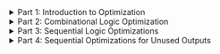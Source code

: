 

<details>
<summary>Part 1: Introduction to Optimization</summary>

- Sequencing the logic to achieve the most optimized design.
- Techniques used in optimization:
  - **Constant Propagation**: Direct optimization method where constant values are substituted in expressions.
  - **Boolean Logic Optimization**: Techniques such as K-map and Quine McKluskey for simplifying Boolean expressions.

<details>
<summary>Combinational Logic Optimization</summary>

1. **Constant Propagation**: is an optimization technique that replaces variables that are known to be constant with their values. This can reduce the complexity of expressions and eliminate unnecessary calculations. For example, if a signal is always `1` in a certain context, any expression dependent on that signal can be simplified accordingly.

<img width="972" alt="Constant Propagation" src="https://github.com/user-attachments/assets/663928e8-f40a-4ce4-8bf9-354a4448f1bd">   

2. **Boolean Logic Optimization**: refers to techniques used to simplify Boolean expressions using methods such as Karnaugh maps (K-maps) or the Quine-McCluskey algorithm. This helps reduce the number of logic gates required in a circuit, leading to lower area and power consumption. 

<img width="980" alt="Boolean Logic Optimization" src="https://github.com/user-attachments/assets/b543e047-afa3-4f7a-b38d-83b46b1e7f79">
</details>

<details>
<summary>Sequential Logic Propagation</summary>

1. **Basic**: Sequential constant propagation.
2. **Advanced Techniques**:
   - State Optimization: Optimization of unused states.
   - Retiming: Adjusting the timing of sequential elements.
   - Sequential Logic Cloning: Floor plan-aware synthesis.

### Sequential Constant Propagation
![Sequential Constant Propagation](https://github.com/user-attachments/assets/6f0949cc-22ae-4043-b4cd-465033abb36a)    

### Advanced Optimization Techniques
![Advanced Optimization](https://github.com/user-attachments/assets/ee9774bb-423b-4e28-b078-030f0c95b1d3)
</details>
</details>

<details>
<summary>Part 2: Combinational Logic Optimization</summary>

<details>
<summary>opt_check</summary>

```verilog
module opt_check (input a , input b , output y);
    assign y = a ? b : 0;
endmodule
```

**Explanation**: This module outputs b if a is true; otherwise, it outputs 0.

![opt_check Synthesized Output](https://github.com/user-attachments/assets/4d648d23-6ed2-4463-b0fd-4756b0122880)

**After Synthesizing**:<br>
<img width="308" alt="opt_check Synthesized Logic" src="https://github.com/user-attachments/assets/ca5dbd42-287f-41cf-a12b-b328d697c975">

**Optimization Command**: <br>
```bash
opt_clean -purge
```
<br>
<img width="450" alt="opt_clean Command Output" src="https://github.com/user-attachments/assets/17fb5e3d-ba0d-4963-8b39-13b0fd62d64f">

**Link to Liberty File**:<br>
<img width="424" alt="Liberty File Link" src="https://github.com/user-attachments/assets/5abbf967-f295-41d2-a67d-23e208ff9da8">

**Final Output**:<br>
<img width="890" alt="Final Output for opt_check" src="https://github.com/user-attachments/assets/e47ba631-63f0-492d-bc56-4ee15c150f20">
</details>

<details>
<summary>opt_check2</summary>

```verilog
module opt_check2 (input a , input b , output y);
    assign y = a ? 1 : b;
endmodule
```

**Explanation**: This module outputs 1 if a is true; otherwise, it outputs b.

![opt_check2 Explanation](https://github.com/user-attachments/assets/2489d15e-de50-422b-88e4-1b4855c6eae1)

**After Synthesizing**:<br>
<img width="308" alt="opt_check2 Synthesized Logic" src="https://github.com/user-attachments/assets/b60b8139-0764-4d91-a285-1b54d95ba965">

**Optimization Command**: <br>
```bash
opt_clean -purge
```
<br>
<img width="446" alt="opt_clean Command Output for opt_check2" src="https://github.com/user-attachments/assets/fdf8f8fd-16a3-4e81-b897-fd65e6c5f058">

**Link to Liberty File**:<br>
<img width="399" alt="Liberty File Link for opt_check2" src="https://github.com/user-attachments/assets/6acc8ecf-23f9-48ce-87ba-70e6b898115b">

**Final Output**:<br>
<img width="858" alt="Final Output for opt_check2" src="https://github.com/user-attachments/assets/06c46dfd-cabd-4e53-8b0d-6a34c11e763d">
</details>

<details>
<summary>opt_check3</summary>

```verilog
module opt_check3 (input a , input b, input c , output y);
    assign y = a ? (c ? b : 0) : 0;
endmodule
```

**Explanation**: This module outputs b if both a and c are true; otherwise, it outputs 0.

![opt_check3 Explanation](https://github.com/user-attachments/assets/9e123187-9495-4ef1-a82f-31f3ee78dd48)

**After Synthesizing**:<br>
<img width="422" alt="opt_check3 Synthesized Logic" src="https://github.com/user-attachments/assets/82785d0f-6540-40dd-a5a7-1cae34869bac">

**Optimization Command**: <br>
```bash
opt_clean -purge
```
<br>
<img width="448" alt="opt_clean Command Output for opt_check3" src="https://github.com/user-attachments/assets/0ea8b987-bcbc-4f48-9c17-66ab06e85f72">

**Link to Liberty File**:<br>
<img width="431" alt="Liberty File Link for opt_check3" src="https://github.com/user-attachments/assets/87340cae-8950-4b05-96be-131f6a6b2d92">

**Final Output**:<br>
<img width="904" alt="Final Output for opt_check3" src="https://github.com/user-attachments/assets/0b13c93b-09f6-427f-af3c-17a1133a231a">
</details>

<details>
<summary>opt_check4</summary>

```verilog
module opt_check4 (input a , input b , input c , output y);
    assign y = a ? (b ? (a & c) : c) : (!c);
endmodule
```

**Explanation**: This module implements a more complex logic based on the values of a, b, and c.

![opt_check4 Explanation](https://github.com/user-attachments/assets/911fa2f2-7bdc-40ce-8c7f-dbb13fc6b2c4)

**After Synthesizing**:<br>
<img width="358" alt="opt_check4 Synthesized Logic" src="https://github.com/user-attachments/assets/2530afaa-c817-4983-9cc5-d46db42c8a09">

**Optimization Command**: <br>
```bash
opt_clean -purge
```
<br>
<img width="453" alt="opt_clean Command Output for opt_check4" src="https://github.com/user-attachments/assets/8eb2ae94-f398-4572-86e5-6e0035cba033">

**Link to Liberty File**:<br>
<img width="416" alt="Liberty File Link for opt_check4" src="https://github.com/user-attachments/assets/824a20b4-00b3-4854-9ddc-ed9de77a1c47">

**Final Output**:<br>
<img width="1022" alt="Final Output for opt_check4" src="https://github.com/user-attachments/assets/d41c1e0d-b0cb-4eba-be32-eb8908423dfa">
</details>
</details>


<details>
<summary>Part 3: Sequential Logic Optimizations</summary>
<details>
<summary>dff_const1</summary>

```verilog
module dff_const1(input clk, input reset, output reg q);
always @(posedge clk, posedge reset)
begin
	if(reset)
		q <= 1'b0;
	else
		q <= 1'b1;
end

endmodule
```
**Expected Waveform**
![WhatsApp Image 2024-10-22 at 22 40 43](https://github.com/user-attachments/assets/9cdb1c3a-f0cb-4f82-a257-77252c629916)
<br>
**Output Waveform**
<img width="1287" alt="Screenshot 2024-10-22 at 10 43 08 PM" src="https://github.com/user-attachments/assets/143a27d7-c1f9-49d6-bbf1-ffa6385f8785">
<br>

**After Synthesizing**:<br>
<img width="320" alt="Screenshot 2024-10-22 at 10 47 05 PM" src="https://github.com/user-attachments/assets/823608a2-378b-407a-a844-cf1451848bdf">

**Optimization Command**: <br>
```bash
dfflibmap -liberty ../my_lib/lib/sky130_fd_sc_hd__tt_025C_1v80.lib 
```
<br>
<img width="597" alt="Screenshot 2024-10-22 at 10 49 03 PM" src="https://github.com/user-attachments/assets/2d0995ba-5b42-422a-8ef7-d1e331baf301">

**Link to Liberty File**:<br>
<img width="427" alt="Screenshot 2024-10-22 at 10 51 05 PM" src="https://github.com/user-attachments/assets/753cfb99-af11-421e-804d-cff9d5da955c"><br>

**Final Output**:<br>
<img width="1150" alt="Screenshot 2024-10-22 at 10 52 26 PM" src="https://github.com/user-attachments/assets/b039c39e-0de1-4b9c-85c8-ba461781a90a"><br>
</details>

<details>
<summary>dff_const2</summary>

```verilog
module dff_const2(input clk, input reset, output reg q);
always @(posedge clk, posedge reset)
begin
	if(reset)
		q <= 1'b1;
	else
		q <= 1'b1;
end

endmodule
```
**Expected Waveform**
![WhatsApp Image 2024-10-22 at 22 40 44](https://github.com/user-attachments/assets/fee60c75-1788-44fa-a15e-ac344f9a507a)
<br>

**Output Waveform**
<br>
<img width="1287" alt="Screenshot 2024-10-22 at 11 04 08 PM" src="https://github.com/user-attachments/assets/1fdc4a43-6f55-4549-a77d-870522cb7601">

**After Synthesizing**:<br>
<img width="313" alt="Screenshot 2024-10-22 at 11 09 01 PM" src="https://github.com/user-attachments/assets/03fd4ec1-6519-4e9b-a47b-1740142f2330">

**Optimization Command**: <br>
```bash
dfflibmap -liberty ../my_lib/lib/sky130_fd_sc_hd__tt_025C_1v80.lib 
```
<br>
<img width="588" alt="Screenshot 2024-10-22 at 11 09 26 PM" src="https://github.com/user-attachments/assets/ab80df34-1495-4347-9915-35ae8f2ac5b4">

**Link to Liberty File**:<br>
<img width="637" alt="Screenshot 2024-10-22 at 11 11 45 PM" src="https://github.com/user-attachments/assets/9398f8f9-fcec-4377-93c1-2189ed6f8f78"><br>

**Final Output**:<br>
<img width="611" alt="Screenshot 2024-10-22 at 11 12 30 PM" src="https://github.com/user-attachments/assets/a4ac80a7-30a6-4c98-b0b0-52690c4f1b91"><br>

</details>

<details>
<summary>dff_const3</summary>

```verilog
module dff_const3(input clk, input reset, output reg q);
reg q1;

always @(posedge clk, posedge reset)
begin
	if(reset)
	begin
		q <= 1'b1;
		q1 <= 1'b0;
	end
	else
	begin
		q1 <= 1'b1;
		q <= q1;
	end
end

endmodule
```
**Expected Waveform**
<img width="376" alt="Screenshot 2024-10-22 at 11 54 53 PM" src="https://github.com/user-attachments/assets/c974fc7e-52e3-44f3-a82d-a240fe6e934d">

<br>

**Output Waveform**
<br>
<img width="1286" alt="Screenshot 2024-10-22 at 11 59 12 PM" src="https://github.com/user-attachments/assets/9cd238cf-4acc-4ed4-b135-5de4235cf8f7">


**After Synthesizing**:<br>
<img width="305" alt="Screenshot 2024-10-23 at 12 00 36 AM" src="https://github.com/user-attachments/assets/e2f2a01b-3a54-4382-95df-3580243fc8ce">


**Optimization Command**: <br>
```bash
dfflibmap -liberty ../my_lib/lib/sky130_fd_sc_hd__tt_025C_1v80.lib 
```
<br>
<img width="582" alt="Screenshot 2024-10-23 at 12 01 07 AM" src="https://github.com/user-attachments/assets/f8022384-3eb3-427b-a8c9-f8ef69eee002">


**Link to Liberty File**:<br>
<img width="432" alt="Screenshot 2024-10-23 at 12 01 44 AM" src="https://github.com/user-attachments/assets/9ce42105-b793-4271-ad0a-eea8133dca36">


**Final Output**:<br>
<img width="1325" alt="Screenshot 2024-10-23 at 12 02 20 AM" src="https://github.com/user-attachments/assets/d2de502f-c9b1-46cd-821c-8e14990e83a0">


</details>

<details>
<summary>dff_const4</summary>

```verilog
module dff_const4(input clk, input reset, output reg q);
reg q1;

always @(posedge clk, posedge reset)
begin
	if(reset)
	begin
		q <= 1'b1;
		q1 <= 1'b1;
	end
	else
	begin
		q1 <= 1'b1;
		q <= q1;
	end
end

endmodule
```
**Expected Waveform**
![WhatsApp Image 2024-10-23 at 00 10 23](https://github.com/user-attachments/assets/a7714426-eb75-49d2-bfd9-3dd61362d8d7)


<br>

**Output Waveform**
<br>
<img width="1286" alt="Screenshot 2024-10-23 at 12 13 57 AM" src="https://github.com/user-attachments/assets/447d7895-c7a0-4a49-bd9d-085694639c41">



**After Synthesizing**:<br>
<img width="325" alt="Screenshot 2024-10-23 at 12 11 46 AM" src="https://github.com/user-attachments/assets/773084eb-9ed5-45c2-878b-a6bb3e55e063">


**Optimization Command**: <br>
```bash
dfflibmap -liberty ../my_lib/lib/sky130_fd_sc_hd__tt_025C_1v80.lib 
```
<br>
<img width="576" alt="Screenshot 2024-10-23 at 12 12 24 AM" src="https://github.com/user-attachments/assets/31633906-13ab-45bc-b08e-d665f5f3fd0a">


**Link to Liberty File**:<br>
<img width="662" alt="Screenshot 2024-10-23 at 12 12 50 AM" src="https://github.com/user-attachments/assets/92ebaa3e-b8e8-4cb5-995a-2c0bd6f9bf3c">



**Final Output**:<br>
<img width="612" alt="Screenshot 2024-10-23 at 12 13 14 AM" src="https://github.com/user-attachments/assets/1a8f460a-13fa-43ed-87e4-f6ed1817cb0c">



</details>

<details>
<summary>dff_const5</summary>

```verilog
module dff_const5(input clk, input reset, output reg q);
reg q1;

always @(posedge clk, posedge reset)
begin
	if(reset)
	begin
		q <= 1'b0;
		q1 <= 1'b0;
	end
	else
	begin
		q1 <= 1'b1;
		q <= q1;
	end
end

endmodule
```
**Expected Waveform**
![WhatsApp Image 2024-10-23 at 00 24 55](https://github.com/user-attachments/assets/3efde1f6-4a20-43c0-b8f9-14b06ba2e3a5)



<br>

**Output Waveform**
<br>
<img width="1286" alt="Screenshot 2024-10-23 at 12 25 12 AM" src="https://github.com/user-attachments/assets/0f76055b-6abd-4d3d-8ebc-a199e3cbb2e6">

**After Synthesizing**:<br>
<img width="337" alt="Screenshot 2024-10-23 at 12 26 15 AM" src="https://github.com/user-attachments/assets/9af99fb3-1fa9-4a58-bfd1-307f8e521c9e">

**Optimization Command**: <br>
```bash
dfflibmap -liberty ../my_lib/lib/sky130_fd_sc_hd__tt_025C_1v80.lib 
```
<br>
<img width="621" alt="Screenshot 2024-10-23 at 12 26 43 AM" src="https://github.com/user-attachments/assets/82385fa2-a1ed-48bf-8a44-ad943f1cb63c">

**Link to Liberty File**:<br>
<img width="440" alt="Screenshot 2024-10-23 at 12 27 22 AM" src="https://github.com/user-attachments/assets/c58258ba-6f90-4ebb-9f9e-e699d2530f68">

**Final Output**:<br>
<img width="867" alt="Screenshot 2024-10-23 at 12 28 29 AM" src="https://github.com/user-attachments/assets/ab4841de-c155-4ff5-b648-3e445c78eb95">

</details>
</details>
<details>
<summary>Part 4: Sequential Optimizations for Unused Outputs</summary>
<details>
<summary>counter_opt</summary>

```verilog
module counter_opt (input clk , input reset , output q);
reg [2:0] count;
assign q = count[0];

always @(posedge clk ,posedge reset)
begin
	if(reset)
		count <= 3'b000;
	else
		count <= count + 1;
end

endmodule
```
**Expected Waveform**
<img width="984" alt="Screenshot 2024-10-23 at 1 03 08 AM" src="https://github.com/user-attachments/assets/5cf45a39-6350-47c8-b804-c89bd8846823">
<br>

**Output Waveform**
<img width="1284" alt="Screenshot 2024-10-23 at 1 05 40 AM" src="https://github.com/user-attachments/assets/24a9d1e2-b5af-4194-9cca-c9167adc448e">

<br>

**After Synthesizing**:<br>
<img width="370" alt="Screenshot 2024-10-23 at 1 06 45 AM" src="https://github.com/user-attachments/assets/98cbf3aa-1595-4cac-bfb1-efcc0a943115">


**Optimization Command**: <br>
```bash
dfflibmap -liberty ../my_lib/lib/sky130_fd_sc_hd__tt_025C_1v80.lib 
```
<br>
<img width="637" alt="Screenshot 2024-10-23 at 1 07 34 AM" src="https://github.com/user-attachments/assets/0e612b4b-33b8-4926-90fa-f6e0009f9caa">


**Link to Liberty File**:<br>
<img width="464" alt="Screenshot 2024-10-23 at 1 07 57 AM" src="https://github.com/user-attachments/assets/75551731-3713-414c-885f-ad315f2eedd9">
<br>


**Final Output**:<br>
<img width="1229" alt="Screenshot 2024-10-23 at 1 08 45 AM" src="https://github.com/user-attachments/assets/febebd0f-db4b-4961-a968-3e76f4d98ecd">
<br>
</details>


</details>
